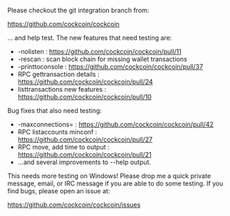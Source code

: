 Please checkout the git integration branch from:

https://github.com/cockcoin/cockcoin

... and help test.  The new features that need testing are:

* -nolisten : https://github.com/cockcoin/cockcoin/pull/11
* -rescan : scan block chain for missing wallet transactions
* -printtoconsole : https://github.com/cockcoin/cockcoin/pull/37
* RPC gettransaction details : https://github.com/cockcoin/cockcoin/pull/24
* listtransactions new features : https://github.com/cockcoin/cockcoin/pull/10

Bug fixes that also need testing:

* -maxconnections= : https://github.com/cockcoin/cockcoin/pull/42
* RPC listaccounts minconf : https://github.com/cockcoin/cockcoin/pull/27
* RPC move, add time to output : https://github.com/cockcoin/cockcoin/pull/21
* ...and several improvements to --help output.

This needs more testing on Windows!  Please drop me a quick private message, email, or IRC message if you are able to do some testing.  If you find bugs, please open an issue at:

https://github.com/cockcoin/cockcoin/issues
